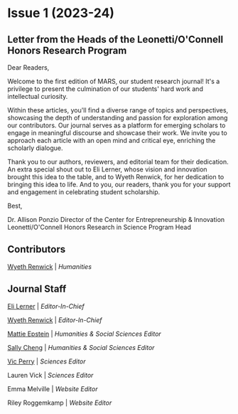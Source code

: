 # Issue 1 (2023-24)

## Letter from the Heads of the Leonetti/O'Connell Honors Research Program

Dear Readers,

Welcome to the first edition of MARS, our student research journal! It's a privilege to present the culmination of our students' hard work and intellectual curiosity.

Within these articles, you'll find a diverse range of topics and perspectives, showcasing the depth of understanding and passion for exploration among our contributors. Our journal serves as a platform for emerging scholars to engage in meaningful discourse and showcase their work. We invite you to approach each article with an open mind and critical eye, enriching the scholarly dialogue.

Thank you to our authors, reviewers, and editorial team for their dedication. An extra special shout out to Eli Lerner, whose vision and innovation brought this idea to the table, and to Wyeth Renwick, for her dedication to bringing this idea to life. And to you, our readers, thank you for your support and engagement in celebrating student scholarship.

Best, 

Dr. Allison Ponzio
Director of the Center for Entrepreneurship & Innovation
Leonetti/O'Connell Honors Research in Science Program Head

## Contributors

[Wyeth Renwick](../authors/wyethRenwick/wyethRenwick.md)
| *Humanities*

## Journal Staff

[Eli Lerner](../authors/eliLerner/eliLerner.md) | *Editor-In-Chief*

[Wyeth Renwick](../authors/wyethRenwick/wyethRenwick.md) | *Editor-In-Chief*

[Mattie Epstein](../authors/mattieEpstein/mattieEpstein.md) | *Humanities & Social Sciences Editor*

[Sally Cheng](../authors/sallyCheng/sallyCheng.md) | *Humanities & Social Sciences Editor*

[Vic Perry](../authors/vicPerry/vicPerry.md) | *Sciences Editor*

Lauren Vick | *Sciences Editor*

Emma Melville | *Website Editor*

Riley Roggemkamp | *Website Editor*